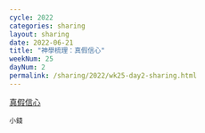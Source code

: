 ```yaml
---
cycle: 2022
categories: sharing
layout: sharing
date: 2022-06-21
title: "神學梳理：真假信心"
weekNum: 25
dayNum: 2
permalink: /sharing/2022/wk25-day2-sharing.html
---
```


[真假信心](https://eccseattle.github.io/media/sharing/2022/wk025/2022-06-21-bin.m4a)

`小錢`
